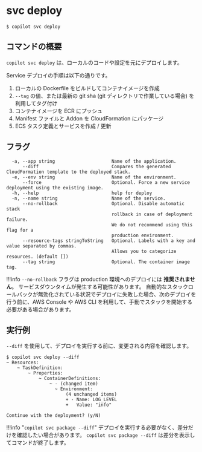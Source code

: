 # svc deploy
```console
$ copilot svc deploy
```

## コマンドの概要

`copilot svc deploy` は、ローカルのコードや設定を元にデプロイします。

Service デプロイの手順は以下の通りです。

1. ローカルの Dockerfile をビルドしてコンテナイメージを作成
2. `--tag` の値、または最新の git sha (git ディレクトリで作業している場合) を利用してタグ付け
3. コンテナイメージを ECR にプッシュ
4. Manifest ファイルと Addon を CloudFormation にパッケージ
5. ECS タスク定義とサービスを作成 / 更新

## フラグ

```
  -a, --app string                     Name of the application.
      --diff                           Compares the generated CloudFormation template to the deployed stack.
  -e, --env string                     Name of the environment.
      --force                          Optional. Force a new service deployment using the existing image.
  -h, --help                           help for deploy
  -n, --name string                    Name of the service.
      --no-rollback                    Optional. Disable automatic stack
                                       rollback in case of deployment failure.
                                       We do not recommend using this flag for a
                                       production environment.
      --resource-tags stringToString   Optional. Labels with a key and value separated by commas.
                                       Allows you to categorize resources. (default [])
      --tag string                     Optional. The container image tag.
```

!!!info
    `--no-rollback` フラグは production 環境へのデプロイには **推奨されません**。 サービスダウンタイムが発生する可能性があります。
    自動的なスタックロールバックが無効化されている状況でデプロイに失敗した場合、次のデプロイを行う前に、AWS Console や AWS CLI を利用して、手動でスタックを開始する必要がある場合があります。


## 実行例
`--diff` を使用して、デプロイを実行する前に、変更される内容を確認します。

```console
$ copilot svc deploy --diff
~ Resources:
    ~ TaskDefinition:
        ~ Properties:
            ~ ContainerDefinitions:
                ~ - (changed item)
                  ~ Environment:
                      (4 unchanged items)
                      + - Name: LOG_LEVEL
                      +   Value: "info"

Continue with the deployment? (y/N)
```

!!!info "`copilot svc package --diff`"
    デプロイを実行する必要がなく、差分だけを確認したい場合があります。
    `copilot svc package --diff` は差分を表示してコマンドが終了します。
